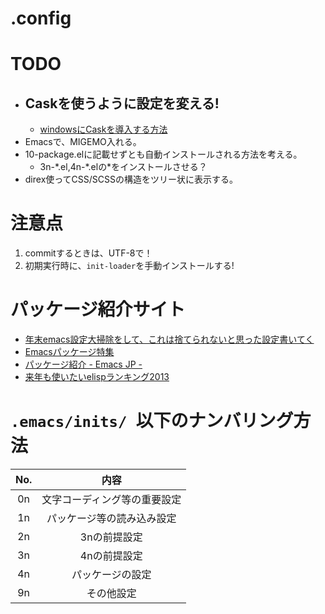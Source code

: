 .config
==========

# TODO
* ## Caskを使うように設定を変える!
    + [windowsにCaskを導入する方法](http://aki2o.hatenablog.jp/entry/2014/03/18/Emacs%E4%B8%8A%E3%81%A7Cask%E3%82%92%E6%93%8D%E4%BD%9C%E3%81%A7%E3%81%8D%E3%82%8Bcaskxy.el%E3%82%92%E4%BD%9C%E3%82%8A%E3%81%BE%E3%81%97%E3%81%9F)
* Emacsで、MIGEMO入れる。
* 10-package.elに記載せずとも自動インストールされる方法を考える。
    + 3n-\*.el,4n-\*.elの*をインストールさせる？
* direx使ってCSS/SCSSの構造をツリー状に表示する。

# 注意点
1. commitするときは、UTF-8で！
2. 初期実行時に、```init-loader```を手動インストールする!

# パッケージ紹介サイト
* [年末emacs設定大掃除をして、これは捨てられないと思った設定書いてく](http://shibayu36.hatenablog.com/entry/2012/12/29/001418)
* [Emacsパッケージ特集](http://qiita.com/hottestseason/items/1e8a46ad1ebcf7d0e11c)
* [パッケージ紹介 - Emacs JP -](http://emacs-jp.github.io/packages/)
* [来年も使いたいelispランキング2013](http://qiita.com/l3msh0@github/items/97909d6e2c92af3acc00)

# ```.emacs/inits/ ```以下のナンバリング方法

| No. | 内容                         |
|:---:|:----------------------------:|
| 0n  | 文字コーディング等の重要設定 |
| 1n  | パッケージ等の読み込み設定   |
| 2n  | 3nの前提設定                 |
| 3n  | 4nの前提設定                 |
| 4n  | パッケージの設定             |
| 9n  | その他設定           |